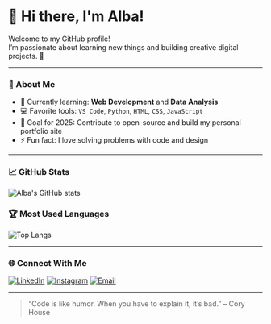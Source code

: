# 👋 Hi there, I'm Alba!

Welcome to my GitHub profile!  
I’m passionate about learning new things and building creative digital projects. 🚀

---

### 🧠 About Me
- 🌱 Currently learning: **Web Development** and **Data Analysis**
- 💻 Favorite tools: `VS Code`, `Python`, `HTML`, `CSS`, `JavaScript`
- 🎯 Goal for 2025: Contribute to open-source and build my personal portfolio site
- ⚡ Fun fact: I love solving problems with code and design

---

### 📈 GitHub Stats
![Alba's GitHub stats](https://github-readme-stats.vercel.app/api?username=YOUR_USERNAME&show_icons=true&theme=radical)

### 🏆 Most Used Languages
![Top Langs](https://github-readme-stats.vercel.app/api/top-langs/?username=YOUR_USERNAME&layout=compact&theme=radical)

---

### 🌐 Connect With Me
[![LinkedIn](https://img.shields.io/badge/LinkedIn-blue?logo=linkedin&logoColor=white)](https://www.linkedin.com/in/YOUR-LINK)
[![Instagram](https://img.shields.io/badge/Instagram-%23E4405F?logo=instagram&logoColor=white)](https://instagram.com/YOUR-USERNAME)
[![Email](https://img.shields.io/badge/Email-%23EA4335?logo=gmail&logoColor=white)](mailto:YOUR_EMAIL@example.com)

---

> “Code is like humor. When you have to explain it, it’s bad.” – Cory House
